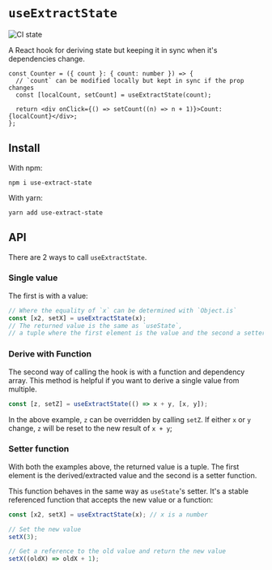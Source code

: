 # `useExtractState`

![CI state](https://github.com/davidnormo/use-extract-state/actions/workflows/node.js.yml/badge.svg)

A React hook for deriving state but keeping it in sync when it's dependencies change.

```tsx
const Counter = ({ count }: { count: number }) => {
  // `count` can be modified locally but kept in sync if the prop changes
  const [localCount, setCount] = useExtractState(count);

  return <div onClick={() => setCount((n) => n + 1)}>Count: {localCount}</div>;
};
```

## Install

With npm:

```
npm i use-extract-state
```

With yarn:

```
yarn add use-extract-state
```

## API

There are 2 ways to call `useExtractState`.

### Single value

The first is with a value:

```ts
// Where the equality of `x` can be determined with `Object.is`
const [x2, setX] = useExtractState(x);
// The returned value is the same as `useState`,
// a tuple where the first element is the value and the second a setter function
```

### Derive with Function

The second way of calling the hook is with a function and dependency array. This method is helpful if you want to derive a single value from multiple.

```ts
const [z, setZ] = useExtractState(() => x + y, [x, y]);
```

In the above example, `z` can be overridden by calling `setZ`. If either `x` or `y` change, `z` will be reset to the new result of `x + y`;

### Setter function

With both the examples above, the returned value is a tuple. The first element is the derived/extracted value and the second is a setter function.

This function behaves in the same way as `useState`'s setter. It's a stable referenced function that accepts the new value or a function:

```ts
const [x2, setX] = useExtractState(x); // x is a number

// Set the new value
setX(3);

// Get a reference to the old value and return the new value
setX((oldX) => oldX + 1);
```
